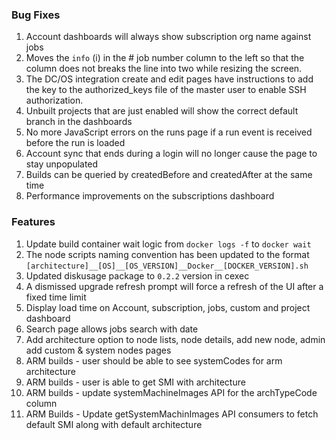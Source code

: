 ### Bug Fixes
1. Account dashboards will always show subscription org name against jobs
1. Moves the `info` (i) in the # job number column to the left so that the column does not breaks the line into two while resizing the screen.
1. The DC/OS integration create and edit pages have instructions to add the key to the authorized_keys file of the master user to enable SSH authorization.
1. Unbuilt projects that are just enabled will show the correct default branch in the dashboards
1. No more JavaScript errors on the runs page if a run event is received before the run is loaded
1. Account sync that ends during a login will no longer cause the page to stay unpopulated
1. Builds can be queried by createdBefore and createdAfter at the same time
1. Performance improvements on the subscriptions dashboard

### Features
1. Update build container wait logic from `docker logs -f` to `docker wait`
1. The node scripts naming convention has been updated to the format `[architecture]__[OS]__[OS_VERSION]__Docker__[DOCKER_VERSION].sh`
1. Updated diskusage package to `0.2.2` version in cexec
1. A dismissed upgrade refresh prompt will force a refresh of the UI after a fixed time limit
1. Display load time on Account, subscription, jobs, custom and project dashboard
1. Search page allows jobs search with date
1. Add architecture option to node lists, node details, add new node, admin add custom & system nodes pages
1. ARM builds - user should be able to see systemCodes for arm architecture
1. ARM builds - user is able to get SMI with architecture
1. ARM builds - update systemMachineImages API for the archTypeCode column
1. ARM Builds - Update getSystemMachinImages API consumers to fetch default SMI along with default architecture